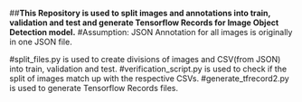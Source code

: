 ##**This Repository is used to split images and annotations into train, validation and test and generate Tensorflow Records for Image Object Detection model.**
#Assumption: JSON Annotation for all images is originally in one JSON file.

#split_files.py is used to create divisions of images and CSV(from JSON) into train, validation and test.
#verification_script.py is used to check if the split of images match up with the respective CSVs.
#generate_tfrecord2.py is used to generate Tensorflow Records files.